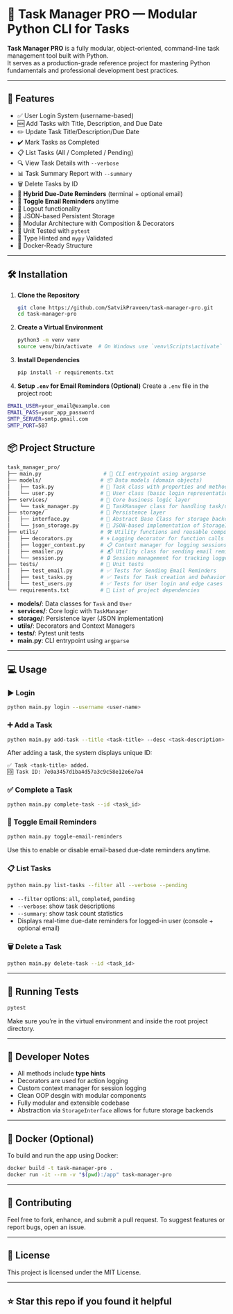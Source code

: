 # 📝 Task Manager PRO — Modular Python CLI for Tasks

**Task Manager PRO** is a fully modular, object-oriented, command-line task management tool built with Python.  
It serves as a production-grade reference project for mastering Python fundamentals and professional development best practices.

---

## 🚀 Features

- ✅ User Login System (username-based)
- 🆕 Add Tasks with Title, Description, and Due Date
- ✏️ Update Task Title/Description/Due Date
- ✔️ Mark Tasks as Completed
- 📋 List Tasks (All / Completed / Pending)
- 🔍 View Task Details with `--verbose`
- 📊 Task Summary Report with `--summary`
- 🗑️ Delete Tasks by ID
- 📧 **Hybrid Due-Date Reminders** (terminal + optional email)
- 🔄 **Toggle Email Reminders** anytime
- 🚪 Logout functionality
- 🧱 JSON-based Persistent Storage
- 🧰 Modular Architecture with Composition & Decorators
- 🧪 Unit Tested with `pytest`
- 🐍 Type Hinted and `mypy` Validated
- 🐳 Docker-Ready Structure

---

## 🛠️ Installation

1. **Clone the Repository**

   ```bash
   git clone https://github.com/SatvikPraveen/task-manager-pro.git
   cd task-manager-pro

   ```

2. **Create a Virtual Environment**

   ```bash
   python3 -m venv venv
   source venv/bin/activate  # On Windows use `venv\Scripts\activate`

   ```

3. **Install Dependencies**

   ```bash
   pip install -r requirements.txt
   ```

4. **Setup `.env` for Email Reminders (Optional)**
   Create a `.env` file in the project root:

```bash
EMAIL_USER=your_email@example.com
EMAIL_PASS=your_app_password
SMTP_SERVER=smtp.gmail.com
SMTP_PORT=587
```

## 📦 Project Structure

```bash
task_manager_pro/
├── main.py                    # 🎯 CLI entrypoint using argparse
├── models/                   # 📦 Data models (domain objects)
│   ├── task.py               # 📝 Task class with properties and methods
│   └── user.py               # 👤 User class (basic login representation)
├── services/                 # 🧠 Core business logic layer
│   └── task_manager.py       # 🔧 TaskManager class for handling task/user actions
├── storage/                  # 💾 Persistence layer
│   ├── interface.py          # 🧩 Abstract Base Class for storage backends
│   └── json_storage.py       # 📂 JSON-based implementation of StorageInterface
├── utils/                    # 🛠️ Utility functions and reusable components
│   ├── decorators.py         # 🌀 Logging decorator for function calls
│   ├── logger_context.py     # 📋 Context manager for logging sessions to console
│   ├── emailer.py            # 📬 Utility class for sending email reminders using SMTP
│   └── session.py            # 🔒 Session management for tracking logged-in user
├── tests/                    # 🧪 Unit tests
│   ├── test_email.py         # ✅ Tests for Sending Email Reminders
│   ├── test_tasks.py         # ✅ Tests for Task creation and behavior
│   └── test_users.py         # ✅ Tests for User login and edge cases
└── requirements.txt          # 📜 List of project dependencies
```

- **models/**: Data classes for `Task` and `User`
- **services/**: Core logic with `TaskManager`
- **storage/**: Persistence layer (JSON implementation)
- **utils/**: Decorators and Context Managers
- **tests/**: Pytest unit tests
- **main.py**: CLI entrypoint using `argparse`

---

## 💻 Usage

### ▶ Login

```bash
python main.py login --username <user-name>
```

### ➕ Add a Task

```bash
python main.py add-task --title <task-title> --desc <task-description> --due <due-date(yyyy-mm-dd)>
```

After adding a task, the system displays unique ID:

```bash
✅ Task <task-title> added.
🆔 Task ID: 7e0a3457d1ba4d57a3c9c58e12e6e7a4
```

### ✅ Complete a Task

```bash
python main.py complete-task --id <task_id>
```

### 🔄 Toggle Email Reminders

```bash
python main.py toggle-email-reminders
```

Use this to enable or disable email-based due-date reminders anytime.

### 📋 List Tasks

```bash
python main.py list-tasks --filter all --verbose --pending
```

- `--filter` options: `all`, `completed`, `pending`
- `--verbose`: show task descriptions
- `--summary`: show task count statistics
- Displays real-time due-date reminders for logged-in user (console + optional email)

### 🗑️ Delete a Task

```bash
python main.py delete-task --id <task_id>
```

---

## 🧪 Running Tests

```bash
pytest
```

Make sure you’re in the virtual environment and inside the root project directory.

---

## 🧰 Developer Notes

- All methods include **type hints**
- Decorators are used for action logging
- Custom context manager for session logging
- Clean OOP desgin with modular components
- Fully modular and extensible codebase
- Abstraction via `StorageInterface` allows for future storage backends

---

## 🐳 Docker (Optional)

To build and run the app using Docker:

```bash
docker build -t task-manager-pro .
docker run -it --rm -v "$(pwd):/app" task-manager-pro
```

---

## 🙋 Contributing

Feel free to fork, enhance, and submit a pull request.
To suggest features or report bugs, open an issue.

---

## 📜 License

This project is licensed under the MIT License.

---

## ⭐️ Star this repo if you found it helpful
